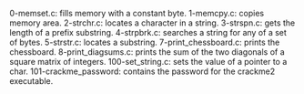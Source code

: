 0-memset.c: fills memory with a constant byte.
1-memcpy.c: copies memory area.
2-strchr.c: locates a character in a string.
3-strspn.c: gets the length of a prefix substring.
4-strpbrk.c: searches a string for any of a set of bytes.
5-strstr.c: locates a substring.
7-print_chessboard.c: prints the chessboard.
8-print_diagsums.c: prints the sum of the two diagonals of a square matrix of integers.
100-set_string.c: sets the value of a pointer to a char.
101-crackme_password: contains the password for the crackme2 executable.
